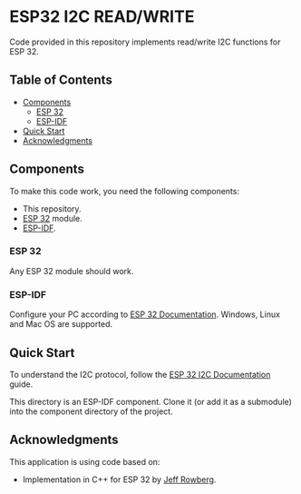 # ESP32 I2C READ/WRITE

Code provided in this repository implements read/write I2C functions for ESP 32.

## Table of Contents

- [Components](#components)
  - [ESP 32](#esp-32)
  - [ESP-IDF](#esp-idf)
- [Quick Start](#quick-start)
- [Acknowledgments](#acknowledgments)

## Components

To make this code work, you need the following components:

* This repository.
* [ESP 32](https://espressif.com/en/products/hardware/esp32/overview) module.
* [ESP-IDF](https://github.com/espressif/esp-idf).

### ESP 32

Any ESP 32 module should work.

### ESP-IDF

Configure your PC according to [ESP 32 Documentation](https://docs.espressif.com/projects/esp-idf/en/latest/?badge=latest?badge=latest). Windows, Linux and Mac OS are supported.

## Quick Start

To understand the I2C protocol, follow the [ESP 32 I2C Documentation](https://docs.espressif.com/projects/esp-idf/en/latest/api-reference/peripherals/i2c.html?highlight=i2c) guide.

This directory is an ESP-IDF component. Clone it (or add it as a submodule) into the component directory of the project.

## Acknowledgments

This application is using code based on:

* Implementation in C++ for ESP 32 by [Jeff Rowberg](https://www.i2cdevlib.com).